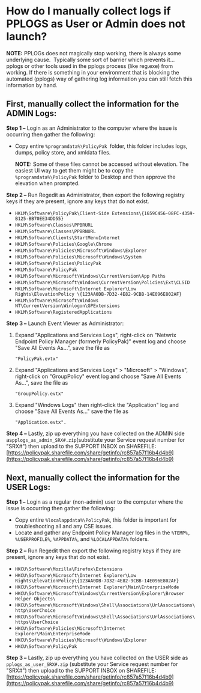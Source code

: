 # How do I manually collect logs if PPLOGS as User or Admin does not launch?

**NOTE:** PPLOGs does not magically stop working, there is always some underlying cause.  Typically
some sort of barrier which prevents it... pplogs or other tools used in the pplogs process (like
reg.exe) from working. If there is something in your environment that is blocking the automated
(pplogs) way of gathering log information you can still fetch this information by hand.

## First, manually collect the information for the ADMIN Logs:

**Step 1 –** Login as an Administrator to the computer where the issue is occurring then gather the
following:

- Copy entire `%programdata%\PolicyPak `folder, this folder includes logs, dumps, policy store, and
  xmldata files.

    **NOTE:** Some of these files cannot be accessed without elevation. The easiest UI way to get
    them might be to copy the` %programdata%\PolicyPak` folder to Desktop and then approve the
    elevation when prompted.

**Step 2 –** Run Regedit as Administrator, then export the following registry keys if they are
present, ignore any keys that do not exist.

- `HKLM\Software\PolicyPak\Client-Side Extensions\{1659C456-08FC-4359-B125-BB70EE34DD55}`
- `HKLM\Software\Classes\PPBRURL`
- `HKLM\Software\Classes\PPBRNURL`
- `HKLM\Software\Clients\StartMenuInternet`
- `HKLM\Software\Policies\Google\Chrome`
- `HKLM\Software\Policies\Microsoft\Windows\Explorer`
- `HKLM\Software\Policies\Microsoft\Windows\System`
- `HKLM\Software\Policies\PolicyPak`
- `HKLM\Software\PolicyPak`
- `HKLM\Software\Microsoft\Windows\CurrentVersion\App Paths`
- `HKLM\Software\Microsoft\Windows\CurrentVersion\Policies\Ext\CLSID`
- `HKLM\Software\Microsoft\Internet Explorer\Low Rights\ElevationPolicy \{123AA0DB-7D32-4E82-9CBB-14E096E802AF}`
- `HKLM\Software\Microsoft\Windows NT\CurrentVersion\Winlogon\GPExtensions`
- `HKLM\Software\RegisteredApplications`

**Step 3 –** Launch Event Viewer as Administrator:

1. Expand "Applications and Services Logs", right-click on "Netwrix Endpoint Policy Manager
   (formerly PolicyPak)" event log and choose "Save All Events As…", save the file as

    `"PolicyPak.evtx"`

2. Expand "Applications and Services Logs" > "Microsoft" > "Windows", right-click on "GroupPolicy"
   event log and choose "Save All Events As…", save the file as

    `"GroupPolicy.evtx"`

3. Expand "Windows Logs" then right-click the "Application" log and choose "Save All Events As…"
   save the file as

    `"Application.evtx".`

**Step 4 –** Lastly, zip up everything you have collected on the ADMIN side
as`pplogs_as_admin_SRX#.zip`(substitute your Service request number for "SRX#") then upload to the
SUPPORT INBOX on SHAREFILE:
[https://policypak.sharefile.com/share/getinfo/rc857a57f16b4d4b9](https://policypak.sharefile.com/share/getinfo/rc857a57f16b4d4b9)

## Next, manually collect the information for the USER Logs:

**Step 1 –** Login as a regular (non-admin) user to the computer where the issue is occurring then
gather the following:

- Copy entire `%localappdata%\PolicyPak`, this folder is important for troubleshooting all and any
  CSE issues.
- Locate and gather any Endpoint Policy Manager log files in the `%TEMP%, %USERPROFILE%`,
  `%APPDATA%`, and `%LOCALAPPDATA%` folders.

**Step 2 –** Run Regedit then export the following registry keys if they are present, ignore any
keys that do not exist.

- `HKCU\Software\Mozilla\Firefox\Extensions`
- `HKCU\Software\Microsoft\Internet Explorer\Low Rights\ElevationPolicy\{123AA0DB-7D32-4E82-9CBB-14E096E802AF}`
- `HKCU\Software\Microsoft\Internet Explorer\Main\EnterpriseMode`
- `HKCU\Software\Microsoft\Windows\CurrentVersion\Explorer\Browser Helper Objects\`
- `HKCU\Software\Microsoft\Windows\Shell\Associations\UrlAssociations\http\UserChoice`
- `HKCU\Software\Microsoft\Windows\Shell\Associations\UrlAssociations\https\UserChoice`
- `HKCU\Software\Policies\Microsoft\Internet Explorer\Main\EnterpriseMode`
- `HKCU\Software\Policies\Microsoft\Windows\Explorer`
- `HKCU\Software\PolicyPak`

**Step 3 –** Lastly, zip up everything you have collected on the USER side as
`pplogs_as_user_SRX#.zip` (substitute your Service request number for "SRX#") then upload to the
SUPPORT INBOX on SHAREFILE:
[https://policypak.sharefile.com/share/getinfo/rc857a57f16b4d4b9](https://policypak.sharefile.com/share/getinfo/rc857a57f16b4d4b9)
